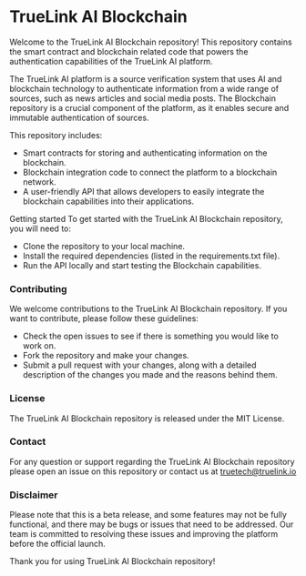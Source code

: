 # TrueLink AI Blockchain
Welcome to the TrueLink AI Blockchain repository! This repository contains the smart contract and blockchain related code that powers the authentication capabilities of the TrueLink AI platform.

The TrueLink AI platform is a source verification system that uses AI and blockchain technology to authenticate information from a wide range of sources, such as news articles and social media posts. The Blockchain repository is a crucial component of the platform, as it enables secure and immutable authentication of sources.

This repository includes:

- Smart contracts for storing and authenticating information on the blockchain.
- Blockchain integration code to connect the platform to a blockchain network.
- A user-friendly API that allows developers to easily integrate the blockchain capabilities into their applications.

Getting started
To get started with the TrueLink AI Blockchain repository, you will need to:

- Clone the repository to your local machine.
- Install the required dependencies (listed in the requirements.txt file).
- Run the API locally and start testing the Blockchain capabilities.

### Contributing
We welcome contributions to the TrueLink AI Blockchain repository. If you want to contribute, please follow these guidelines:

- Check the open issues to see if there is something you would like to work on.
- Fork the repository and make your changes.
- Submit a pull request with your changes, along with a detailed description of the changes you made and the reasons behind them.

### License
The TrueLink AI Blockchain repository is released under the MIT License.

### Contact
For any question or support regarding the TrueLink AI Blockchain repository please open an issue on this repository or contact us at truetech@truelink.io

### Disclaimer
Please note that this is a beta release, and some features may not be fully functional, and there may be bugs or issues that need to be addressed. Our team is committed to resolving these issues and improving the platform before the official launch.

Thank you for using TrueLink AI Blockchain repository!
